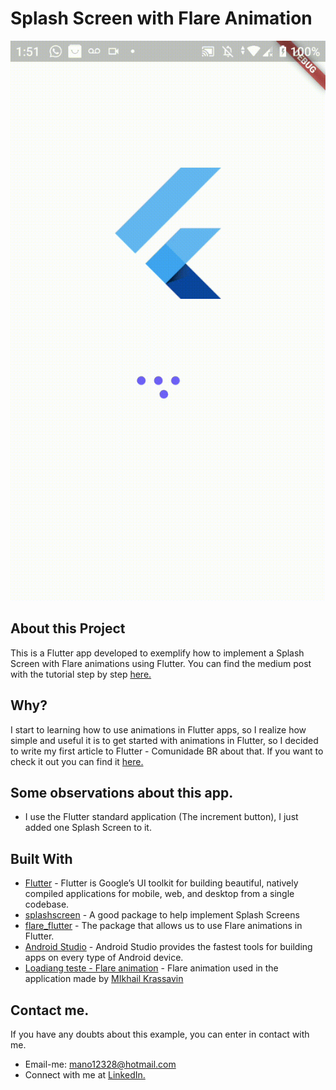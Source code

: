 # Splash Screen with Flare Animation

![](https://github.com/manoellribeiro/splashscreen-with-animations-tutorial/blob/master/Resultado-final.gif)


## About this Project

This is a Flutter app developed to exemplify how to implement a Splash Screen with Flare animations using Flutter.
You can find the medium post with the tutorial step by step [here.](https://medium.com/flutter-comunidade-br/splash-screen-com-animação-no-flutter-f7bd6e84cf5a)

## Why?

I start to learning how to use animations in Flutter apps, so I realize how simple and useful it is to get started with animations in Flutter, so I decided to write my first article to Flutter - Comunidade BR about that. If you want to check it out you can find it [here.](https://medium.com/flutter-comunidade-br/splash-screen-com-animação-no-flutter-f7bd6e84cf5a)

## Some observations about this app.

* I use the Flutter standard application (The increment button), I just added one Splash Screen to it.

## Built With

* [Flutter](https://flutter.dev/) - Flutter is Google’s UI toolkit for building beautiful, natively compiled applications for mobile, web, and desktop from a single codebase.  
* [splashscreen](https://pub.dev/packages/splashscreen) - A good package to help implement Splash Screens
* [flare_flutter](https://pub.dev/packages/flare_flutter) - The package that allows us to use Flare animations in Flutter.
* [Android Studio](https://developer.android.com/studio?hl=pt-br) - Android Studio provides the fastest tools for building apps on every type of Android device.
* [Loadiang teste - Flare animation](https://rive.app/a/mikhail.krassavin/files/flare/loading-test) - Flare animation used in the application made by [MIkhail Krassavin](https://rive.app/a/mikhail.krassavin/files/recent/all)

## Contact me.

If you have any doubts about this example, you can enter in contact with me.

* Email-me: mano12328@hotmail.com
* Connect with me at [LinkedIn.](https://www.linkedin.com/in/manoel-ribeiro-06aa43134/)







